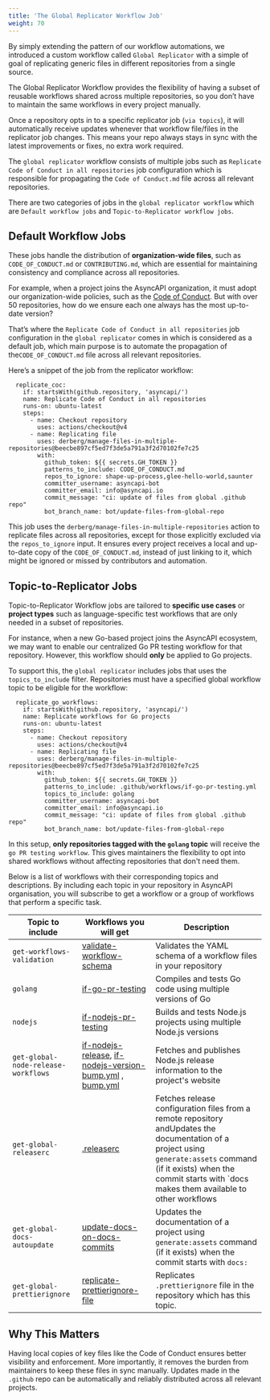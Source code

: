```yaml
---
title: 'The Global Replicator Workflow Job'
weight: 70
---
```


By simply extending the pattern of our workflow automations, we introduced a custom workflow called `Global Replicator` with a simple of goal of replicating generic files in different repositories from a single source. 

The Global Replicator Workflow provides the flexibility of having a subset of reusable workflows shared across multiple repositories, so you don’t have to maintain the same workflows in every project manually.

Once a repository opts in to a specific replicator job (`via topics`), it will automatically receive updates whenever that workflow file/files in the replicator job changes. This means your repo always stays in sync with the latest improvements or fixes, no extra work required.

The `global replicator` workflow consists of multiple jobs such as `Replicate Code of Conduct in all repositories` job configuration which is responsible for propagating the `Code of Conduct.md` file across all relevant repositories. 

There are two categories of jobs in the `global replicator workflow` which are  `Default workflow jobs` and `Topic-to-Replicator workflow jobs`. 

## Default Workflow Jobs

These jobs handle the distribution of **organization-wide files**, such as `CODE_OF_CONDUCT.md` or `CONTRIBUTING.md`, which are essential for maintaining consistency and compliance across all repositories.

For example, when a project joins the AsyncAPI organization, it must adopt our organization-wide policies, such as the [Code of Conduct](https://github.com/asyncapi/.github/blob/master/CODE_OF_CONDUCT.md). But with over 50 repositories, how do we ensure each one always has the most up-to-date version?

That’s where the `Replicate Code of Conduct in all repositories` job configuration in the `global replicator` comes in which is considered as a default job, which main purpose is to automate the propagation of the`CODE_OF_CONDUCT.md` file across all relevant repositories.

Here’s a snippet of the job from the replicator workflow:

```
  replicate_coc:
    if: startsWith(github.repository, 'asyncapi/')
    name: Replicate Code of Conduct in all repositories
    runs-on: ubuntu-latest
    steps:
      - name: Checkout repository
        uses: actions/checkout@v4
      - name: Replicating file
        uses: derberg/manage-files-in-multiple-repositories@beecbe897cf5ed7f3de5a791a3f2d70102fe7c25
        with:
          github_token: ${{ secrets.GH_TOKEN }}
          patterns_to_include: CODE_OF_CONDUCT.md
          repos_to_ignore: shape-up-process,glee-hello-world,saunter
          committer_username: asyncapi-bot
          committer_email: info@asyncapi.io
          commit_message: "ci: update of files from global .github repo"
          bot_branch_name: bot/update-files-from-global-repo
```

This job uses the `derberg/manage-files-in-multiple-repositories` action to replicate files across all repositories, except for those explicitly excluded via the `repos_to_ignore` input. It ensures every project receives a local and up-to-date copy of the `CODE_OF_CONDUCT.md`, instead of just linking to it, which might be ignored or missed by contributors and automation.

## Topic-to-Replicator Jobs

Topic-to-Replicator Workflow jobs are tailored to **specific use cases** or **project types** such as language-specific test workflows that are only needed in a subset of repositories.

For instance, when a new Go-based project joins the AsyncAPI ecosystem, we may want to enable our centralized Go PR testing workflow for that repository. However, this workflow should **only** be applied to Go projects.

To support this, the `global replicator` includes jobs that uses the `topics_to_include` filter. Repositories must have a specified global workflow topic to be eligible for the workflow:

```
  replicate_go_workflows:  
    if: startsWith(github.repository, 'asyncapi/')
    name: Replicate workflows for Go projects
    runs-on: ubuntu-latest
    steps:
      - name: Checkout repository
        uses: actions/checkout@v4
      - name: Replicating file
        uses: derberg/manage-files-in-multiple-repositories@beecbe897cf5ed7f3de5a791a3f2d70102fe7c25
        with:
          github_token: ${{ secrets.GH_TOKEN }}
          patterns_to_include: .github/workflows/if-go-pr-testing.yml
          topics_to_include: golang
          committer_username: asyncapi-bot
          committer_email: info@asyncapi.io
          commit_message: "ci: update of files from global .github repo"
          bot_branch_name: bot/update-files-from-global-repo

```

In this setup, **only repositories tagged with the `golang` topic** will receive the `go PR testing workflow`. This gives maintainers the flexibility to opt into shared workflows without affecting repositories that don't need them.

Below is a list of workflows with their corresponding topics and descriptions. By including each topic in your repository in AsyncAPI organisation, you will subscribe to get a workflow or a group of workflows that perform a specific task.

| Topic to include | Workflows you will get | Description |
| --- | --- | --- |
| `get-workflows-validation` | [validate-workflow-schema](.github/workflows/validate-workflow-schema.yml) | Validates the YAML schema of a workflow files in your repository 
| `golang` | [if-go-pr-testing](.github/workflows/if-go-pr-testing.yml) | Compiles and tests Go code using multiple versions of Go
| `nodejs` | [if-nodejs-pr-testing](.github/workflows/if-nodejs-pr-testing.yml) | Builds and tests Node.js projects using multiple Node.js versions
| `get-global-node-release-workflows` | [if-nodejs-release](.github/workflows/if-nodejs-release.yml), [if-nodejs-version-bump.yml](.github/workflows/if-nodejs-version-bump.yml) , [bump.yml](.github/workflows/bump.yml) | Fetches and publishes Node.js release information to the project's website
| `get-global-releaserc` | [.releaserc](.github/workflows/.releaserc) | Fetches release configuration files from a remote repository andUpdates the documentation of a project using `generate:assets` command (if it exists) when the commit starts with `docs makes them available to other workflows 
| `get-global-docs-autoupdate` | [update-docs-on-docs-commits](.github/workflows/update-docs-on-docs-commits.yml) | Updates the documentation of a project using `generate:assets` command (if it exists) when the commit starts with `docs:`
| `get-global-prettierignore` | [replicate-prettierignore-file](./.github/workflows/global-replicator.yml#L202C3-L218C61) | Replicates `.prettierignore` file in the repository which has this topic.

## Why This Matters

Having local copies of key files like the Code of Conduct ensures better visibility and enforcement. More importantly, it removes the burden from maintainers to keep these files in sync manually. Updates made in the `.github` repo can be automatically and reliably distributed across all relevant projects. 